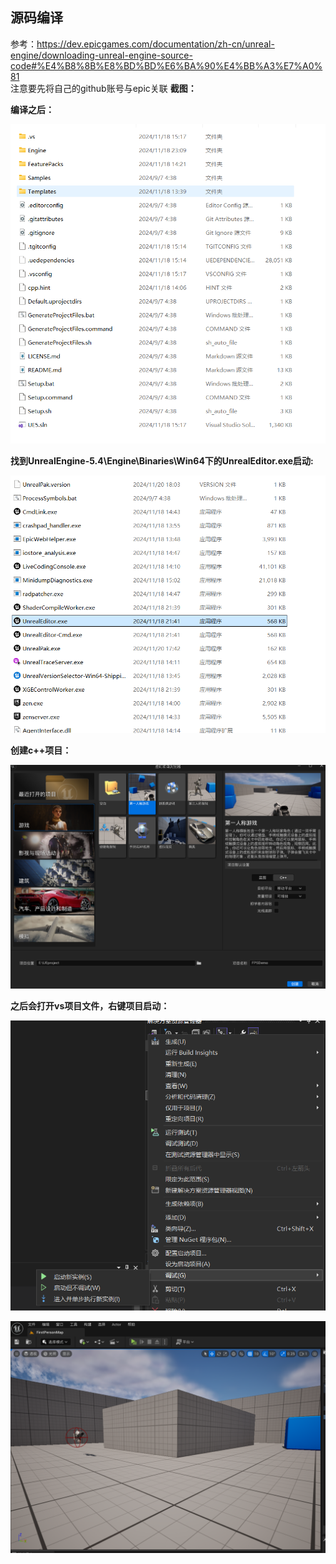 ## 源码编译
参考：https://dev.epicgames.com/documentation/zh-cn/unreal-engine/downloading-unreal-engine-source-code#%E4%B8%8B%E8%BD%BD%E6%BA%90%E4%BB%A3%E7%A0%81  
注意要先将自己的github账号与epic关联
**截图：**

**编译之后：**

![alt text](image.png)

**找到UnrealEngine-5.4\Engine\Binaries\Win64下的UnrealEditor.exe启动:**

![alt text](image-1.png)

**创建c++项目：**

![alt text](image-2.png)

**之后会打开vs项目文件，右键项目启动：**

![alt text](image-3.png)

![alt text](image-4.png)